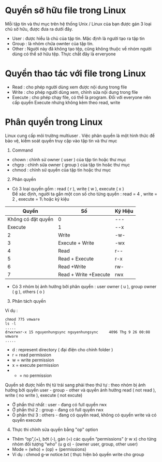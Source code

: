 # Quyền sỡ hữu file trong Linux
Mỗi tập tin và thư mục trên hệ thống Unix / Linux của bạn được gán 3 loại chủ sở hữu, được đưa ra dưới đây.

* User : được hiểu là chủ của tập tin. Mặc định là người tạo ra tập tin
* Group : là nhóm chứa ownter của tập tin. 
* Other : Người này đã không tạo tệp, cũng không thuộc về nhóm người dùng có thể sở hữu tệp.  Thực chất đây là erveryone  

# Quyền thao tác với file trong Linux

* Read : cho phép người dùng xem được nội dung trong file
* Write  : cho phép người dùng xem, chỉnh sửa nội dung trong file
* Execute : cho phép chạy file, có thể là program. Đối với everyone nên cấp quyền Execute nhưng không kèm theo read, write

# Phân quyền trong  Linux

Linux cung cấp môi trường multiuser . Việc phân quyền là một hình thức để bảo vệ, kiếm soát quyền truy cập vào tập tin và thư mục

1. Command
  * chown : chỉnh sử owner ( user )  của tập tin hoặc thư mục
  * chgrp : chỉnh sửa owner ( group ) của tập tin hoăc thư mục
  * chmod : chỉnh sử quyền của tập tin hoặc thư mục

2. Phân quyền
  * Có 3 loại quyền gồm : read ( r ), write ( w ), execute ( x )\
  Để xác định, người ta gắn một con số cho từng quyền : read = 4 , write = 2  , execute = 1\ hoặc ký kiệu
  
  |Quyền    |Số        |Ký Hiệu|
  |---------|----------|-------|
  |Không có đặt quyền| 0 | --- |
  |Execute | 1| --x|
  |2| 	Write |	-w- |
  |3 |	Execute + Write |	-wx |
  |4 |	Read |	r-- |
  |5 |	Read + Execute |	r-x |
  |6 | 	Read +Write |	rw- |
  |7 |	Read + Write +Execute |	rwx

   
  * Có 3 nhóm bị ảnh hưởng bởi phân quyền : user owner ( u ), group owner ( g ), others ( o ) 
  
3. Phân tách quyền

Ví dụ :


```
chmod 775 vmware 
ls -l
.....
drwxrwxr-x 15 nguyenhungsync nguyenhungsync     4096 Thg 9 26 00:08  vmware
.....
```
* d : represent  directory ( đại điện cho chính folder ) 
* r = read permission
* w = write permission
* x = execute permission
* - = no permission

Quyền sẽ được hiển thị từ trái sang phải theo thứ tự : theo nhóm bị ảnh hưởng bởi quyền user - group - other và quyền ảnh hưởng read ( not read ), write ( no write ), execute ( not excute)
- Ở phần thứ nhất : user - đang có full quyền rwx
- Ở phần thứ 2 : group - đang có full quyền rwx
- Ỏ phần thứ 3 : others - đang có quyền read, không có quyền write và có quyền execute

4. Thực thi chỉnh sửa quyền bằng "op" option
  * Thêm “op”,(+), bớt (-), gán (=) các quyền “permissions” (r w x) cho từng nhóm đối tượng “who” (u g o) - (owner user, group, other user)
  * Mode = (who) + (op) + (permissions)	
  * Ví dụ  : chmod g-w notice.txt ( thực hiện bỏ quyền write cho group 
  
